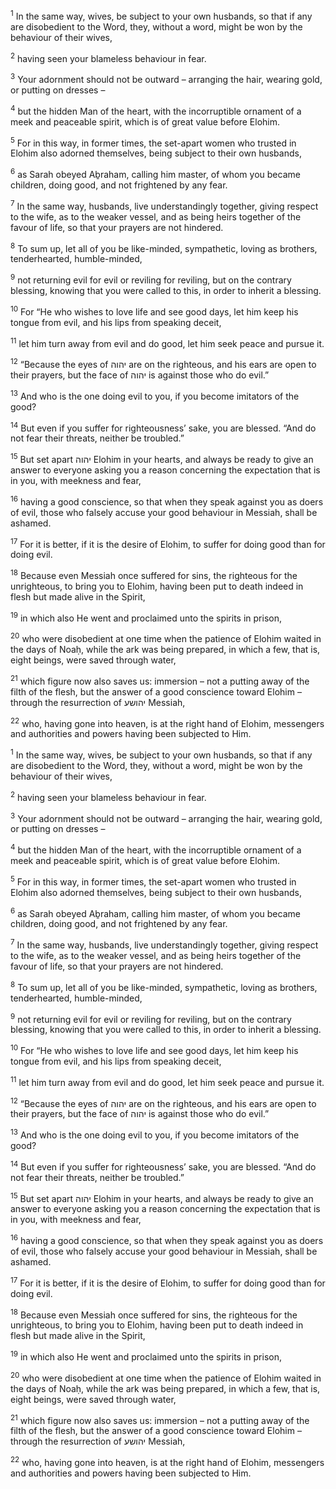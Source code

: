 <sup>1</sup> In the same way, wives, be subject to your own husbands, so that if any are disobedient to the Word, they, without a word, might be won by the behaviour of their wives,

<sup>2</sup> having seen your blameless behaviour in fear.

<sup>3</sup> Your adornment should not be outward – arranging the hair, wearing gold, or putting on dresses –

<sup>4</sup> but the hidden Man of the heart, with the incorruptible ornament of a meek and peaceable spirit, which is of great value before Elohim.

<sup>5</sup> For in this way, in former times, the set-apart women who trusted in Elohim also adorned themselves, being subject to their own husbands,

<sup>6</sup> as Sarah obeyed Aḇraham, calling him master, of whom you became children, doing good, and not frightened by any fear.

<sup>7</sup> In the same way, husbands, live understandingly together, giving respect to the wife, as to the weaker vessel, and as being heirs together of the favour of life, so that your prayers are not hindered.

<sup>8</sup> To sum up, let all of you be like-minded, sympathetic, loving as brothers, tenderhearted, humble-minded,

<sup>9</sup> not returning evil for evil or reviling for reviling, but on the contrary blessing, knowing that you were called to this, in order to inherit a blessing.

<sup>10</sup> For “He who wishes to love life and see good days, let him keep his tongue from evil, and his lips from speaking deceit,

<sup>11</sup> let him turn away from evil and do good, let him seek peace and pursue it.

<sup>12</sup> “Because the eyes of יהוה are on the righteous, and his ears are open to their prayers, but the face of יהוה is against those who do evil.”

<sup>13</sup> And who is the one doing evil to you, if you become imitators of the good?

<sup>14</sup> But even if you suffer for righteousness’ sake, you are blessed. “And do not fear their threats, neither be troubled.”

<sup>15</sup> But set apart יהוה Elohim in your hearts, and always be ready to give an answer to everyone asking you a reason concerning the expectation that is in you, with meekness and fear,

<sup>16</sup> having a good conscience, so that when they speak against you as doers of evil, those who falsely accuse your good behaviour in Messiah, shall be ashamed.

<sup>17</sup> For it is better, if it is the desire of Elohim, to suffer for doing good than for doing evil.

<sup>18</sup> Because even Messiah once suffered for sins, the righteous for the unrighteous, to bring you to Elohim, having been put to death indeed in flesh but made alive in the Spirit,

<sup>19</sup> in which also He went and proclaimed unto the spirits in prison,

<sup>20</sup> who were disobedient at one time when the patience of Elohim waited in the days of Noaḥ, while the ark was being prepared, in which a few, that is, eight beings, were saved through water,

<sup>21</sup> which figure now also saves us: immersion – not a putting away of the filth of the flesh, but the answer of a good conscience toward Elohim – through the resurrection of יהושע Messiah,

<sup>22</sup> who, having gone into heaven, is at the right hand of Elohim, messengers and authorities and powers having been subjected to Him.

<sup>1</sup> In the same way, wives, be subject to your own husbands, so that if any are disobedient to the Word, they, without a word, might be won by the behaviour of their wives,

<sup>2</sup> having seen your blameless behaviour in fear.

<sup>3</sup> Your adornment should not be outward – arranging the hair, wearing gold, or putting on dresses –

<sup>4</sup> but the hidden Man of the heart, with the incorruptible ornament of a meek and peaceable spirit, which is of great value before Elohim.

<sup>5</sup> For in this way, in former times, the set-apart women who trusted in Elohim also adorned themselves, being subject to their own husbands,

<sup>6</sup> as Sarah obeyed Aḇraham, calling him master, of whom you became children, doing good, and not frightened by any fear.

<sup>7</sup> In the same way, husbands, live understandingly together, giving respect to the wife, as to the weaker vessel, and as being heirs together of the favour of life, so that your prayers are not hindered.

<sup>8</sup> To sum up, let all of you be like-minded, sympathetic, loving as brothers, tenderhearted, humble-minded,

<sup>9</sup> not returning evil for evil or reviling for reviling, but on the contrary blessing, knowing that you were called to this, in order to inherit a blessing.

<sup>10</sup> For “He who wishes to love life and see good days, let him keep his tongue from evil, and his lips from speaking deceit,

<sup>11</sup> let him turn away from evil and do good, let him seek peace and pursue it.

<sup>12</sup> “Because the eyes of יהוה are on the righteous, and his ears are open to their prayers, but the face of יהוה is against those who do evil.”

<sup>13</sup> And who is the one doing evil to you, if you become imitators of the good?

<sup>14</sup> But even if you suffer for righteousness’ sake, you are blessed. “And do not fear their threats, neither be troubled.”

<sup>15</sup> But set apart יהוה Elohim in your hearts, and always be ready to give an answer to everyone asking you a reason concerning the expectation that is in you, with meekness and fear,

<sup>16</sup> having a good conscience, so that when they speak against you as doers of evil, those who falsely accuse your good behaviour in Messiah, shall be ashamed.

<sup>17</sup> For it is better, if it is the desire of Elohim, to suffer for doing good than for doing evil.

<sup>18</sup> Because even Messiah once suffered for sins, the righteous for the unrighteous, to bring you to Elohim, having been put to death indeed in flesh but made alive in the Spirit,

<sup>19</sup> in which also He went and proclaimed unto the spirits in prison,

<sup>20</sup> who were disobedient at one time when the patience of Elohim waited in the days of Noaḥ, while the ark was being prepared, in which a few, that is, eight beings, were saved through water,

<sup>21</sup> which figure now also saves us: immersion – not a putting away of the filth of the flesh, but the answer of a good conscience toward Elohim – through the resurrection of יהושע Messiah,

<sup>22</sup> who, having gone into heaven, is at the right hand of Elohim, messengers and authorities and powers having been subjected to Him.

